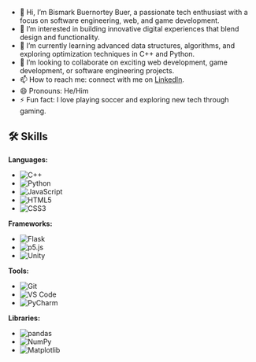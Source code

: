 - 👋 Hi, I’m Bismark Buernortey Buer, a passionate tech enthusiast with a focus on software engineering, web, and game development.
- 👀 I’m interested in building innovative digital experiences that blend design and functionality.
- 🌱 I’m currently learning advanced data structures, algorithms, and exploring optimization techniques in C++ and Python.
- 💞️ I’m looking to collaborate on exciting web development, game development, or software engineering projects.
- 📫 How to reach me: connect with me on [LinkedIn](https://www.linkedin.com/in/bbbuer3/).
- 😄 Pronouns: He/Him
- ⚡ Fun fact: I love playing soccer and exploring new tech through gaming.

<!---
Buernortey67/Buernortey67 is a ✨ special ✨ repository because its `README.md` (this file) appears on your GitHub profile.
You can click the Preview link to take a look at your changes.
--->
## 🛠️ Skills

**Languages:**  
- ![C++](https://img.shields.io/badge/-C++-00599C?style=flat&logo=c%2B%2B&logoColor=white)
- ![Python](https://img.shields.io/badge/-Python-3776AB?style=flat&logo=python&logoColor=white)
- ![JavaScript](https://img.shields.io/badge/-JavaScript-F7DF1E?style=flat&logo=javascript&logoColor=black)
- ![HTML5](https://img.shields.io/badge/-HTML5-E34F26?style=flat&logo=html5&logoColor=white)
- ![CSS3](https://img.shields.io/badge/-CSS3-1572B6?style=flat&logo=css3)

**Frameworks:**  
- ![Flask](https://img.shields.io/badge/-Flask-000000?style=flat&logo=flask)
- ![p5.js](https://img.shields.io/badge/-p5.js-ED225D?style=flat&logo=p5dotjs)
- ![Unity](https://img.shields.io/badge/-Unity-000000?style=flat&logo=unity)

**Tools:**  
- ![Git](https://img.shields.io/badge/-Git-F05032?style=flat&logo=git&logoColor=white)
- ![VS Code](https://img.shields.io/badge/-VS%20Code-007ACC?style=flat&logo=visual-studio-code&logoColor=white)
- ![PyCharm](https://img.shields.io/badge/-PyCharm-000000?style=flat&logo=pycharm)

**Libraries:**  
- ![pandas](https://img.shields.io/badge/-pandas-150458?style=flat&logo=pandas)
- ![NumPy](https://img.shields.io/badge/-NumPy-013243?style=flat&logo=numpy)
- ![Matplotlib](https://img.shields.io/badge/-Matplotlib-013243?style=flat&logo=matplotlib)


